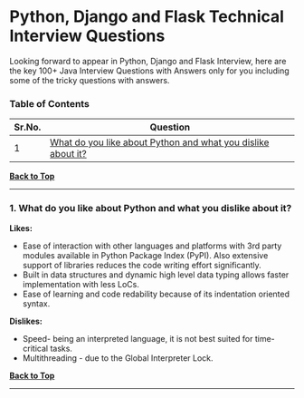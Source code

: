 # Python, Django and Flask Technical Interview Questions

Looking forward to appear in Python, Django and Flask Interview, here are the key 100+ Java Interview Questions with Answers only for you including some of the tricky questions with answers.

### Table of Contents
| Sr.No.        | Question      | 
| ------------- |-------------| 
| 1             |[What do you like about Python and what you dislike about it?](https://github.com/aatul/Python-Django-and-Flask-Technical-Interview-Questions-/blob/master/README.md#1-what-do-you-like-about-python-and-what-you-dislike-about-it) | 


**[Back to Top](https://github.com/aatul/Python-Django-and-Flask-Technical-Interview-Questions-/blob/master/README.md#python-django-and-flask-technical-interview-questions)**

---

### 1. What do you like about Python and what you dislike about it?

**Likes:**
- Ease of interaction with other languages and platforms with 3rd party modules available in Python Package Index (PyPI). Also extensive support of libraries reduces the code writing effort significantly.
- Built in data structures and dynamic high level data typing allows faster implementation with less LoCs.
- Ease of learning and code redability because of its indentation oriented syntax.

**Dislikes:** 
- Speed- being an interpreted language, it is not best suited for time-critical tasks. 
- Multithreading - due to the Global Interpreter Lock.

**[Back to Top](https://github.com/aatul/Python-Django-and-Flask-Technical-Interview-Questions-/blob/master/README.md#python-django-and-flask-technical-interview-questions)**

---
